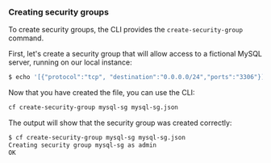 ### Creating security groups

To create security groups, the CLI provides the `create-security-group` command.

First, let's create a security group that will allow access to a fictional MySQL server, running on our local instance:

```sh
$ echo '[{"protocol":"tcp", "destination":"0.0.0.0/24","ports":"3306"}]' > mysql-sg.json
```

Now that you have created the file, you can use the CLI:

```sh
cf create-security-group mysql-sg mysql-sg.json
```

The output will show that the security group was created correctly:

```sh
$ cf create-security-group mysql-sg mysql-sg.json
Creating security group mysql-sg as admin
OK
```
